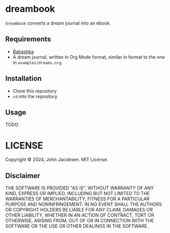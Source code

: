 # dreambook

`dreambook` converts a dream journal into an ebook.

## Requirements

- [Babashka](https://github.com/babashka/babashka)
- A dream journal, written in Org Mode format, similar in format to
  the one in `examples/dreams.org`.


## Installation

- Clone this repository
- `cd` into the repository

## Usage

TODO

# LICENSE

Copyright © 2024, John Jacobsen. MIT License.

## Disclaimer

THE SOFTWARE IS PROVIDED "AS IS", WITHOUT WARRANTY OF ANY KIND,
EXPRESS OR IMPLIED, INCLUDING BUT NOT LIMITED TO THE WARRANTIES OF
MERCHANTABILITY, FITNESS FOR A PARTICULAR PURPOSE AND NONINFRINGEMENT.
IN NO EVENT SHALL THE AUTHORS OR COPYRIGHT HOLDERS BE LIABLE FOR ANY
CLAIM, DAMAGES OR OTHER LIABILITY, WHETHER IN AN ACTION OF CONTRACT,
TORT OR OTHERWISE, ARISING FROM, OUT OF OR IN CONNECTION WITH THE
SOFTWARE OR THE USE OR OTHER DEALINGS IN THE SOFTWARE.
